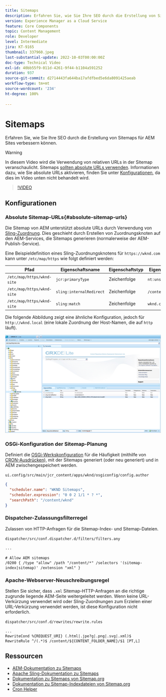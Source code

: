 ```yaml
---
title: Sitemaps
description: Erfahren Sie, wie Sie Ihre SEO durch die Erstellung von Sitemaps für AEM Sites verbessern können.
version: Experience Manager as a Cloud Service
feature: Core Components
topic: Content Management
role: Developer
level: Intermediate
jira: KT-9165
thumbnail: 337960.jpeg
last-substantial-update: 2022-10-03T00:00:00Z
doc-type: Technical Video
exl-id: 40bb55f9-011d-4261-9f44-b1104a591252
duration: 937
source-git-commit: d2714443fa644ba17afdfbed5e6da8091425aeab
workflow-type: tm+mt
source-wordcount: '234'
ht-degree: 100%

---
```


# Sitemaps

Erfahren Sie, wie Sie Ihre SEO durch die Erstellung von Sitemaps für AEM Sites verbessern können.

>[!WARNING]
>
>In diesem Video wird die Verwendung von relativen URLs in der Sitemap veranschaulicht. Sitemaps [sollten absolute URLs verwenden](https://sitemaps.org/protocol.html). Informationen dazu, wie Sie absolute URLs aktivieren, finden Sie unter [Konfigurationen](#absolute-sitemap-urls), da dies im Video unten nicht behandelt wird.

>[!VIDEO](https://video.tv.adobe.com/v/3454370?quality=12&learn=on&captions=ger)

## Konfigurationen

### Absolute Sitemap-URLs{#absolute-sitemap-urls}

Die Sitemap von AEM unterstützt absolute URLs durch Verwendung von [Sling-Zuordnung](https://sling.apache.org/documentation/the-sling-engine/mappings-for-resource-resolution.html). Dies geschieht durch Erstellen von Zuordnungsknoten auf den AEM-Services, die Sitemaps generieren (normalerweise der AEM-Publish-Service).

Eine Beispieldefinition eines Sling-Zuordnungsknotens für `https://wknd.com` kann unter `/etc/map/https` wie folgt definiert werden:

| Pfad | Eigenschaftsname | Eigenschaftstyp | Eigenschaftswert |
|------|----------|---------------|-------|
| `/etc/map/https/wknd-site` | `jcr:primaryType` | Zeichenfolge | `nt:unstructured` |
| `/etc/map/https/wknd-site` | `sling:internalRedirect` | Zeichenfolge | `/content/wknd/(.*)` |
| `/etc/map/https/wknd-site` | `sling:match` | Zeichenfolge | `wknd.com/$1` |

Die folgende Abbildung zeigt eine ähnliche Konfiguration, jedoch für `http://wknd.local` (eine lokale Zuordnung der Host-Namen, die auf `http` läuft).

![Konfiguration absoluter Sitemap-URLs](../assets/sitemaps/sitemaps-absolute-urls.jpg)


### OSGi-Konfiguration der Sitemap-Planung

Definiert die [OSGi-Werkskonfiguration](http://localhost:4502/system/console/configMgr/org.apache.sling.sitemap.impl.SitemapScheduler) für die Häufigkeit (mithilfe von [CRON-Ausdrücken](https://cron.help/)), mit der Sitemaps generiert (oder neu generiert) und in AEM zwischengespeichert werden.

`ui.config/src/main/jcr_content/apps/wknd/osgiconfig/config.author`

```json
{
  "scheduler.name": "WKND Sitemaps",
  "scheduler.expression": "0 0 2 1/1 * ? *",
  "searchPath": "/content/wknd"
}
```

### Dispatcher-Zulassungsfilterregel

Zulassen von HTTP-Anfragen für die Sitemap-Index- und Sitemap-Dateien.

`dispatcher/src/conf.dispatcher.d/filters/filters.any`

```
...

# Allow AEM sitemaps
/0200 { /type "allow" /path "/content/*" /selectors '(sitemap-index|sitemap)' /extension "xml" }
```

### Apache-Webserver-Neuschreibungsregel

Stellen Sie sicher, dass `.xml` Sitemap-HTTP-Anfragen an die richtige zugrunde liegende AEM-Seite weitergeleitet werden. Wenn keine URL-Verkürzung verwendet wird oder Sling-Zuordnungen zum Erzielen einer URL-Verkürzung verwendet werden, ist diese Konfiguration nicht erforderlich.

`dispatcher/src/conf.d/rewrites/rewrite.rules`

```
...
RewriteCond %{REQUEST_URI} (.html|.jpe?g|.png|.svg|.xml)$
RewriteRule ^/(.*)$ /content/${CONTENT_FOLDER_NAME}/$1 [PT,L]
```

## Ressourcen

+ [AEM-Dokumentation zu Sitemaps](https://experienceleague.adobe.com/docs/experience-manager-cloud-service/content/overview/seo-and-url-management.html?lang=de)
+ [Apache Sling-Dokumentation zu Sitemaps](https://github.com/apache/sling-org-apache-sling-sitemap#readme)
+ [Dokumentation zu Sitemaps von Sitemap.org](https://www.sitemaps.org/protocol.html)
+ [Dokumentation zu Sitemap-Indexdateien von Sitemap.org](https://www.sitemaps.org/protocol.html#index)
+ [Cron Helper](https://cron.help/)
